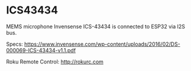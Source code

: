 # ICS43434
MEMS microphone Invensense ICS-43434 is connected to ESP32 via I2S bus.

Specs: https://www.invensense.com/wp-content/uploads/2016/02/DS-000069-ICS-43434-v1.1.pdf

Roku Remote Control: http://rokurc.com
